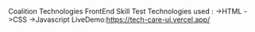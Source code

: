 Coalition Technologies FrontEnd Skill Test
Technologies used :
->HTML
->CSS
->Javascript
LiveDemo:https://tech-care-ui.vercel.app/

